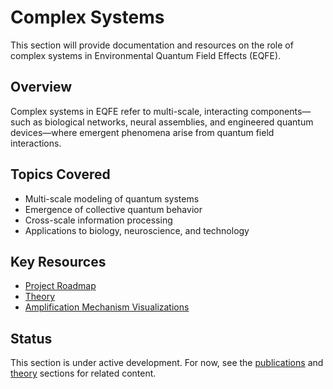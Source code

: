 # Complex Systems

This section will provide documentation and resources on the role of complex systems in Environmental Quantum Field Effects (EQFE).

## Overview

Complex systems in EQFE refer to multi-scale, interacting components—such as biological networks, neural assemblies, and engineered quantum devices—where emergent phenomena arise from quantum field interactions.

## Topics Covered
- Multi-scale modeling of quantum systems
- Emergence of collective quantum behavior
- Cross-scale information processing
- Applications to biology, neuroscience, and technology

## Key Resources
- [Project Roadmap](./project-roadmap.md)
- [Theory](./theory/)
- [Amplification Mechanism Visualizations](./visualization-assets/amplification-mechanism/)

## Status

This section is under active development. For now, see the [publications](./publications.md) and [theory](./theory/) sections for related content.
